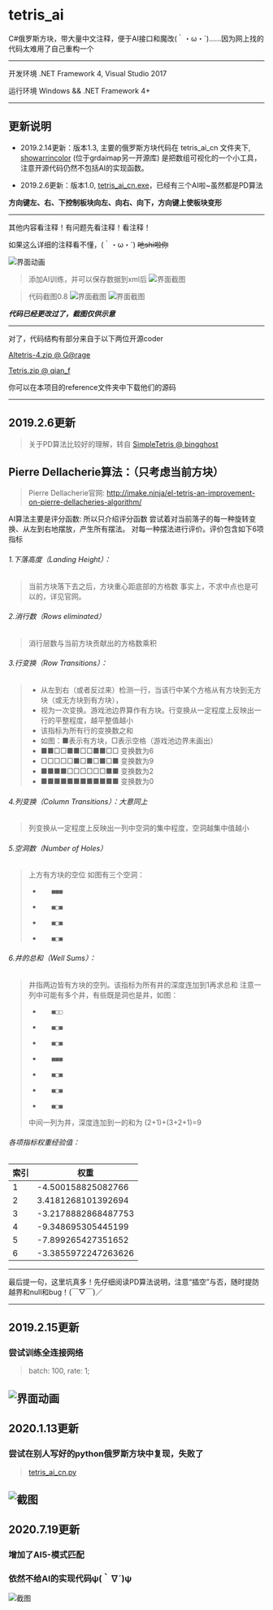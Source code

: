 # tetris_ai

C#俄罗斯方块，带大量中文注释，便于AI接口和魔改(｀・ω・´)……因为网上找的代码太难用了自己重构一个

--------
开发环境 .NET Framework 4, Visual Studio 2017

运行环境 Windows && .NET Framework 4+

------------
## 更新说明
- 2019.2.14更新：版本1.3, 主要的俄罗斯方块代码在 tetris_ai_cn 文件夹下, [showarrincolor](https://github.com/grdaimap/scaling-potato/tree/master/showarrincolor) (位于grdaimap另一开源库) 是把数组可视化的一个小工具，注意开源代码仍然不包括AI的实现函数。

 - 2019.2.6更新：版本1.0, [tetris_ai_cn.exe](https://github.com/grdaimap/tetris_ai/releases/tag/v1.0)，已经有三个AI啦~虽然都是PD算法

**方向键左、右、下控制板块向左、向右、向下，方向键上使板块变形**

------------

其他内容看注释！有问题先看注释！看注释！

如果这么详细的注释看不懂，(｀・ω・´) <del>吔shi啦你</del>

![界面动画](./pictures/1.gif)

> 添加AI训练，并可以保存数据到xml后
![界面截图](./pictures/1.png)

>代码截图0.8
![界面截图](./pictures/2.png)
![界面截图](./pictures/3.png)


***代码已经更改过了，截图仅供示意***

---------------------
对了，代码结构有部分来自于以下两位开源coder

[AItetris-4.zip @ G@rage](http://xianka.luobotou.org/?p=103)

[Tetris.zip @ qian_f](https://blog.csdn.net/qian_f/article/details/19758671)

你可以在本项目的reference文件夹中下载他们的源码

----------------------
## 2019.2.6更新

>关于PD算法比较好的理解，转自 [SimpleTetris @ bingghost](https://github.com/bingghost/SimpleTetris/blob/master/README.MD)

## Pierre Dellacherie算法：（只考虑当前方块） 
> Pierre Dellacherie官网:
http://imake.ninja/el-tetris-an-improvement-on-pierre-dellacheries-algorithm/

AI算法主要是评分函数: 所以只介绍评分函数
    尝试着对当前落子的每一种旋转变换、从左到右地摆放，产生所有摆法。
    对每一种摆法进行评价。评价包含如下6项指标


###### 1.下落高度（Landing Height）： 
> 当前方块落下去之后，方块重心距底部的方格数
> 事实上，不求中点也是可以的，详见官网。


###### 2.消行数（Rows eliminated） 
> 消行层数与当前方块贡献出的方格数乘积 
 
######  3.行变换（Row Transitions）： 
>* 从左到右（或者反过来）检测一行，当该行中某个方格从有方块到无方块（或无方块到有方块）， 
>* 视为一次变换。游戏池边界算作有方块。行变换从一定程度上反映出一行的平整程度，越平整值越小 
>* 该指标为所有行的变换数之和 
>* 如图：■表示有方块，□表示空格（游戏池边界未画出） 
>* ■■□□■■□□■■□□ 变换数为6 
>* □□□□□■□■□■□■ 变换数为9 
>* ■■■■□□□□□□■■ 变换数为2 
>* ■■■■■■■■■■■■ 变换数为0 
 
###### 4.列变换（Column Transitions）：大意同上 
> 列变换从一定程度上反映出一列中空洞的集中程度，空洞越集中值越小 
 
###### 5.空洞数（Number of Holes） 
> 上方有方块的空位 
> 如图有三个空洞：
>*        ■■■ 
>*        ■□■ 
>*        ■□■ 
>*        ■□■ 
 
###### 6.井的总和（Well Sums）： 
> 井指两边皆有方块的空列。该指标为所有井的深度连加到1再求总和 
> 注意一列中可能有多个井，有些既是洞也是井，如图： 
>*        ■□□ 
>*        ■□■ 
>*        ■□■ 
>*        ■■■ 
>*        ■□■ 
>*        ■□■ 
>*        ■□■ 
> 中间一列为井，深度连加到一的和为 (2+1)+(3+2+1)=9 
 
###### 各项指标权重经验值：


|索引| 权重|
|---|----|
|1  |  -4.500158825082766 
|2  |  3.4181268101392694 
|3  |  -3.2178882868487753 
|4  | -9.348695305445199 
|5  | -7.899265427351652 
|6  | -3.3855972247263626 

-----------------
最后提一句，这里坑真多！先仔细阅读PD算法说明，注意“插空”与否，随时提防越界和null和bug！(￣▽￣)／

----------------------
## 2019.2.15更新

### 尝试训练全连接网络

>batch: 100, rate: 1;

![界面动画](./pictures/5.gif)
----------------------
## 2020.1.13更新

### 尝试在别人写好的python俄罗斯方块中复现，失败了

>[tetris_ai_cn.py](./tetris_ai_cn.py)

![截图](./pictures/6.png)
---------------------
## 2020.7.19更新

### 增加了AI5-模式匹配

### 依然不给AI的实现代码ψ(｀∇´)ψ

![截图](./pictures/7.png)